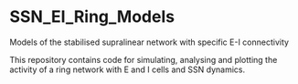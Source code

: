 # SSN_EI_Ring_Models
Models of the stabilised supralinear network with specific E-I connectivity

This repository contains code for simulating, analysing and plotting the activity of a ring network with E and I cells and SSN dynamics.
